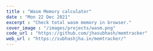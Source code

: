 ```yaml
---
title : "Wasm Memory calculator"
date : "Mon 22 Dec 2021"
excerpt : "Check total wasm memory in browser."
cover_image : "/images/projects/wasm.png"
code_url : "https://github.com/jhasubhash/memtracker"
web_url : "https://subhashjha.in/memtracker/"
--- 
```

